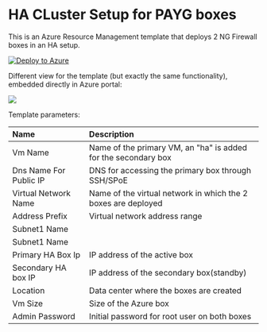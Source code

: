 # HA CLuster Setup for PAYG boxes
This is an Azure Resource Management template that deploys 2 NG Firewall boxes in an HA setup.

[![Deploy to Azure](http://azuredeploy.net/deploybutton.png)](https://azuredeploy.net/)

Different view for the template (but exactly the same functionality), embedded directly in Azure portal:

<a href="https://portal.azure.com/#create/Microsoft.Template/uri/https%3A%2F%2Fraw.githubusercontent.com%2Fm-bogdan%2Fazure-test%2Fmaster%2Fha-scenario-marketplace%2Fazuredeploy.json" target="_blank">
    <img src="http://azuredeploy.net/deploybutton.png"/>
</a>

Template parameters:

| Name | Description
|:--- |:---|
|Vm Name|Name of the primary VM, an "ha" is added for the secondary box|
|Dns Name For Public IP|DNS for accessing the primary box through SSH/SPoE|
|Virtual Network Name|Name of the virtual network in which the 2 boxes are deployed|
|Address Prefix|Virtual network address range|
|Subnet1 Name||Subnet name in which the boxes are deployed|
|Subnet1 Name||Subnet address range|
|Primary HA Box Ip|IP address of the active box|
|Secondary HA box IP|IP address of the secondary box(standby)|
|Location|Data center where the boxes are created|
|Vm Size|Size of the Azure box|
|Admin Password|Initial password for root user on both boxes|
